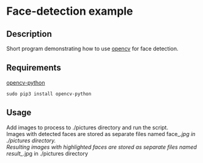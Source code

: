# Face-detection example

## Description
Short program demonstrating how to use [opencv](https://opencv.org/) for face detection. 

## Requirements
[opencv-python](https://pypi.org/project/opencv-python/)
```
sudo pip3 install opencv-python
```

## Usage
Add images to process to ./pictures directory and run the script.\
Images with detected faces are stored as separate files named face_*.jpg in
./pictures directory.\
Resulting images with highlighted faces are stored as separate files named result_*.jpg 
in ./pictures directory   